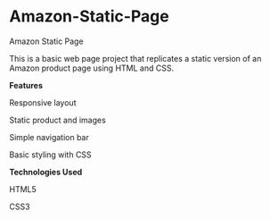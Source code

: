 # Amazon-Static-Page
Amazon Static Page

This is a basic web page project that replicates a static version of an Amazon product page using HTML and CSS.

**Features**

Responsive layout

Static product and images 

Simple navigation bar

Basic styling with CSS

**Technologies Used**

HTML5

CSS3
